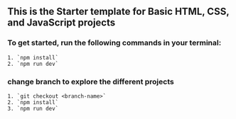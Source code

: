 ## This is the Starter template for Basic HTML, CSS, and JavaScript projects

### To get started, run the following commands in your terminal:

    1. `npm install`
    2. `npm run dev`

### change branch to explore the different projects

    1. `git checkout <branch-name>`
    2. `npm install`
    3. `npm run dev`
